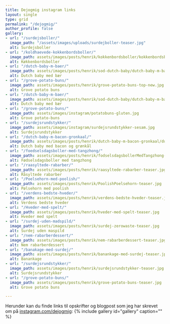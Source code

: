 ```yaml
---
title: Dejogmig instagram links
layout: single
type: grid
permalink: "/dejogmig/"
author_profile: false
gallery:
- url: "/surdejsboller/"
  image_path: "/assets/images/uploads/surdejboller-teaser.jpg"
  alt: Surdejsboller
- url: "/koldhaevede-kokkenbordsboller/"
  image_path: assets/images/posts/henrik/kokkenbordsboller/kokkenbordsboller-teaser.jpg
  alt: Køkkenbordsboller
- url: "/dutch-baby-m-baer/"
  image_path: assets/images/posts/henrik/sod-dutch-baby/dutch-baby-m-baer-teaser-holger.jpg
  alt: Dutch baby med bær
- url: "/grove-potato-buns/"
  image_path: assets/images/posts/henrik/grove-potato-buns-top-new.jpg
  alt: Grove potato buns
- url: "/dutch-baby-m-baer/"
  image_path: assets/images/posts/henrik/sod-dutch-baby/dutch-baby-m-baer-teaser.jpg
  alt: Dutch baby med bær
- url: "/grove-potato-buns/"
  image_path: assets/images/instagram/potatobuns-gluten.jpg
  alt: Grove potato-buns
- url: "/surdejsrundstykker/"
  image_path: assets/images/instagram/surdejsrundstykker-sesam.jpg
  alt: Surdejsrundstykker
- url: "/dutch-baby-m-bacon-gronkaal/"
  image_path: assets/images/posts/henrik/dutch-baby-m-bacon-gronkaal/dutch-baby-m-bacon-gronkaal-teaser.jpg
  alt: Dutch baby med bacon og grønkål
- url: "/foedselsdagsboller-med-tangzhong/"
  image_path: assets/images/posts/henrik/fodselsdagsbollerMedTangzhong-teaser.jpg
  alt: Fødselsdagsboller med tangzhong
- url: "/raasyltede-rabarber/"
  image_path: assets/images/posts/henrik/raasyltede-rabarber-teaser.jpg
  alt: Råsyltede rabarber
- url: "/Poelsehorn-med-poolish/"
  image_path: assets/images/posts/henrik/PoolishPoelsehorn-teaser.jpg
  alt: Pølsehorn med poolish
- url: "/verdens-bedste-hveder/"
  image_path: assets/images/posts/henrik/verdens-bedste-hveder-teaser.jpg
  alt: Verdens bedste hveder
- url: "/Hveder-med-spelt/"
  image_path: assets/images/posts/henrik/hveder-med-spelt-teaser.jpg
  alt: Hveder med spelt
- url: "/surdej-uden-madspild/"
  image_path: assets/images/posts/henrik/surdej-zerowaste-teaser.jpg
  alt: Surdej uden maspild
- url: "/nem-rabarberdessert/"
  image_path: assets/images/posts/henrik/nem-rabarberdessert-teaser.jpg
  alt: Nem rabarberdessert
- url: "/banakage-med-surdej/"
  image_path: assets/images/posts/henrik/banankage-med-surdej-teaser.jpg
  alt: Banankage
- url: "/surdejsrundstykker/"
  image_path: assets/images/posts/henrik/surdejsrundstykker-teaser.jpg
  alt: Surdejsrundstykker
- url: "/grove-potato-buns/"
  image_path: assets/images/posts/henrik/grove-potato-buns-teaser.jpg
  alt: Grove potato buns

---
```

Herunder kan du finde links til opskrifter og blogpost som jeg har skrevet om på [instagram.com/dejogmig](https://instagram.com/dejogmig):
{% include gallery id="gallery"  caption="" %}